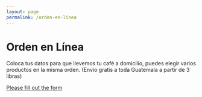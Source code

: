```yaml
---
layout: page
permalink: /orden-en-linea
---
```

<div id="cafe-featuring-4">
  </div>
	<div class="container" style="min-height: 1200px !important;" id="podio-form">
		<h1> Orden en L&iacute;nea</h1>
		<p>Coloca tus datos para que llevemos tu café a domicilio, puedes elegir varios productos en la misma orden. (Envío gratis a toda Guatemala a partir de 3 libras)</p>
		<!-- BEGIN Podio web form -->
<script src="https://podio.com/webforms/20538022/1406331.js"></script>
<script type="text/javascript">
  _podioWebForm.render("1406331")
</script>
<noscript>
  <a href="https://podio.com/webforms/20538022/1406331" target="_blank">Please fill out the form</a>
</noscript>
<!-- END Podio web form -->
<div>